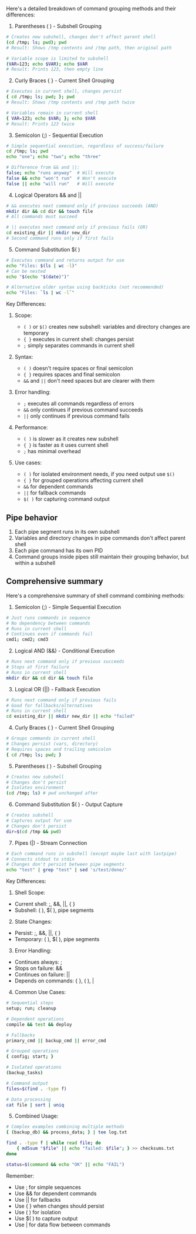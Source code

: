 Here's a detailed breakdown of command grouping methods and their differences:

1. Parentheses ( ) - Subshell Grouping
```bash
# Creates new subshell, changes don't affect parent shell
(cd /tmp; ls; pwd); pwd
# Result: Shows /tmp contents and /tmp path, then original path

# Variable scope is limited to subshell
(VAR=123; echo $VAR); echo $VAR
# Result: Prints 123, then empty line
```

2. Curly Braces { } - Current Shell Grouping
```bash
# Executes in current shell, changes persist
{ cd /tmp; ls; pwd; }; pwd
# Result: Shows /tmp contents and /tmp path twice

# Variables remain in current shell
{ VAR=123; echo $VAR; }; echo $VAR
# Result: Prints 123 twice
```

3. Semicolon (;) - Sequential Execution
```bash
# Simple sequential execution, regardless of success/failure
cd /tmp; ls; pwd
echo "one"; echo "two"; echo "three"

# Difference from && and ||:
false; echo "runs anyway"  # Will execute
false && echo "won't run"  # Won't execute
false || echo "will run"   # Will execute
```

4. Logical Operators && and ||
```bash
# && executes next command only if previous succeeds (AND)
mkdir dir && cd dir && touch file
# All commands must succeed

# || executes next command only if previous fails (OR)
cd existing_dir || mkdir new_dir
# Second command runs only if first fails
```

5. Command Substitution $( )
```bash
# Executes command and returns output for use
echo "Files: $(ls | wc -l)"
# Can be nested
echo "$(echo "$(date)")"

# Alternative older syntax using backticks (not recommended)
echo "Files: `ls | wc -l`"
```

Key Differences:
1. Scope:
   - `( )` or `$()` creates new subshell: variables and directory changes are temporary
   - `{ }` executes in current shell: changes persist
   - `;` simply separates commands in current shell

2. Syntax:
   - `( )` doesn't require spaces or final semicolon
   - `{ }` requires spaces and final semicolon
   - `&&` and `||` don't need spaces but are clearer with them

3. Error handling:
   - `;` executes all commands regardless of errors
   - `&&` only continues if previous command succeeds
   - `||` only continues if previous command fails

4. Performance:
   - `( )` is slower as it creates new subshell
   - `{ }` is faster as it uses current shell
   - `;` has minimal overhead

5. Use cases:
   - `( )` for isolated environment needs, if you need output use `$()`
   - `{ }` for grouped operations affecting current shell
   - `&&` for dependent commands
   - `||` for fallback commands
   - `$( )` for capturing command output

## Pipe behavior

1. Each pipe segment runs in its own subshell
2. Variables and directory changes in pipe commands don't affect parent shell
3. Each pipe command has its own PID
4. Command groups inside pipes still maintain their grouping behavior, but within a subshell


## Comprehensive summary 

Here's a comprehensive summary of shell command combining methods:

1. Semicolon (;) - Simple Sequential Execution
```bash
# Just runs commands in sequence
# No dependency between commands
# Runs in current shell
# Continues even if commands fail
cmd1; cmd2; cmd3
```

2. Logical AND (&&) - Conditional Execution
```bash
# Runs next command only if previous succeeds
# Stops at first failure
# Runs in current shell
mkdir dir && cd dir && touch file
```

3. Logical OR (||) - Fallback Execution
```bash
# Runs next command only if previous fails
# Good for fallbacks/alternatives
# Runs in current shell
cd existing_dir || mkdir new_dir || echo "failed"
```

4. Curly Braces { } - Current Shell Grouping
```bash
# Groups commands in current shell
# Changes persist (vars, directory)
# Requires spaces and trailing semicolon
{ cd /tmp; ls; pwd; }
```

5. Parentheses ( ) - Subshell Grouping
```bash
# Creates new subshell
# Changes don't persist
# Isolates environment
(cd /tmp; ls) # pwd unchanged after
```

6. Command Substitution $( ) - Output Capture
```bash
# Creates subshell
# Captures output for use
# Changes don't persist
dir=$(cd /tmp && pwd)
```

7. Pipes (|) - Stream Connection
```bash
# Each command runs in subshell (except maybe last with lastpipe)
# Connects stdout to stdin
# Changes don't persist between pipe segments
echo "test" | grep "test" | sed 's/test/done/'
```

Key Differences:

1. Shell Scope:
- Current shell: ;, &&, ||, { }
- Subshell: ( ), $( ), pipe segments

2. State Changes:
- Persist: ;, &&, ||, { }
- Temporary: ( ), $( ), pipe segments

3. Error Handling:
- Continues always: ;
- Stops on failure: &&
- Continues on failure: ||
- Depends on commands: { }, ( ), |

4. Common Use Cases:
```bash
# Sequential steps
setup; run; cleanup

# Dependent operations
compile && test && deploy

# Fallbacks
primary_cmd || backup_cmd || error_cmd

# Grouped operations
{ config; start; }

# Isolated operations
(backup_tasks)

# Command output
files=$(find . -type f)

# Data processing
cat file | sort | uniq
```

5. Combined Usage:
```bash
# Complex examples combining multiple methods
{ (backup_db) && process_data; } | tee log.txt

find . -type f | while read file; do
    { md5sum "$file" || echo "failed: $file"; } >> checksums.txt
done

status=$(command && echo "OK" || echo "FAIL")
```

Remember:
- Use ; for simple sequences
- Use && for dependent commands
- Use || for fallbacks
- Use { } when changes should persist
- Use ( ) for isolation
- Use $( ) to capture output
- Use | for data flow between commands
